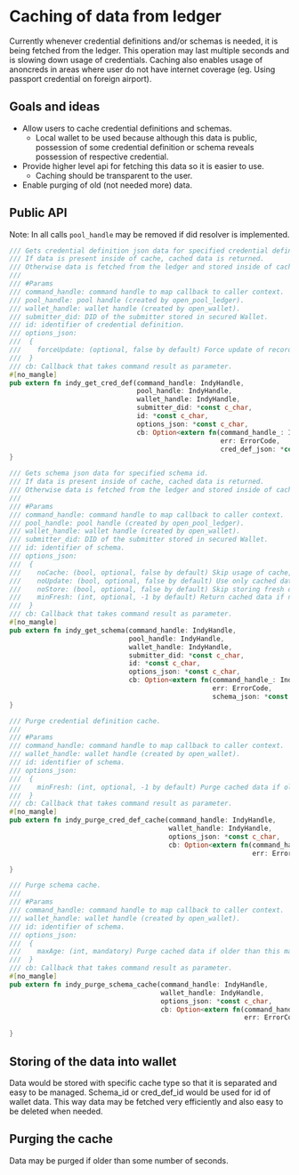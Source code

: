 # Caching of data from ledger

Currently whenever credential definitions and/or schemas is needed, it is being fetched from the ledger.
This operation may last multiple seconds and is slowing down usage of credentials.
Caching also enables usage of anoncreds in areas where user do not have internet coverage (eg. Using passport credential on foreign airport).

## Goals and ideas

* Allow users to cache credential definitions and schemas.
  * Local wallet to be used because although this data is public, possession of some credential definition or schema reveals possession of respective credential. 
* Provide higher level api for fetching this data so it is easier to use.
  * Caching should be transparent to the user.
* Enable purging of old (not needed more) data.
  
## Public API

Note: In all calls `pool_handle` may be removed if did resolver is implemented.

```Rust
/// Gets credential definition json data for specified credential definition id.
/// If data is present inside of cache, cached data is returned.
/// Otherwise data is fetched from the ledger and stored inside of cache for future use.
/// 
/// #Params
/// command_handle: command handle to map callback to caller context.
/// pool_handle: pool handle (created by open_pool_ledger).
/// wallet_handle: wallet handle (created by open_wallet).
/// submitter_did: DID of the submitter stored in secured Wallet.
/// id: identifier of credential definition.
/// options_json:
///  {
///    forceUpdate: (optional, false by default) Force update of record in cache from the ledger,
///  }
/// cb: Callback that takes command result as parameter.
#[no_mangle]
pub extern fn indy_get_cred_def(command_handle: IndyHandle,
                                pool_handle: IndyHandle,
                                wallet_handle: IndyHandle,
                                submitter_did: *const c_char,
                                id: *const c_char,
                                options_json: *const c_char,
                                cb: Option<extern fn(command_handle_: IndyHandle,
                                                     err: ErrorCode,
                                                     cred_def_json: *const c_char)>) -> ErrorCode {
}

/// Gets schema json data for specified schema id.
/// If data is present inside of cache, cached data is returned.
/// Otherwise data is fetched from the ledger and stored inside of cache for future use.
/// 
/// #Params
/// command_handle: command handle to map callback to caller context.
/// pool_handle: pool handle (created by open_pool_ledger).
/// wallet_handle: wallet handle (created by open_wallet).
/// submitter_did: DID of the submitter stored in secured Wallet.
/// id: identifier of schema.
/// options_json:
///  {
///    noCache: (bool, optional, false by default) Skip usage of cache,
///    noUpdate: (bool, optional, false by default) Use only cached data, do not try to update. 
///    noStore: (bool, optional, false by default) Skip storing fresh data if updated,
///    minFresh: (int, optional, -1 by default) Return cached data if not older than this many seconds. -1 means do not check age.
///  }
/// cb: Callback that takes command result as parameter.
#[no_mangle]
pub extern fn indy_get_schema(command_handle: IndyHandle,
                              pool_handle: IndyHandle,
                              wallet_handle: IndyHandle,
                              submitter_did: *const c_char,
                              id: *const c_char,
                              options_json: *const c_char,
                              cb: Option<extern fn(command_handle_: IndyHandle,
                                                   err: ErrorCode,
                                                   schema_json: *const c_char)>) -> ErrorCode {
}

/// Purge credential definition cache.
/// 
/// #Params
/// command_handle: command handle to map callback to caller context.
/// wallet_handle: wallet handle (created by open_wallet).
/// id: identifier of schema.
/// options_json:
///  {
///    minFresh: (int, optional, -1 by default) Purge cached data if older than this many seconds. -1 means purge all.
///  }
/// cb: Callback that takes command result as parameter.
#[no_mangle]
pub extern fn indy_purge_cred_def_cache(command_handle: IndyHandle,
                                        wallet_handle: IndyHandle,
                                        options_json: *const c_char,
                                        cb: Option<extern fn(command_handle_: IndyHandle,
                                                             err: ErrorCode)>) -> ErrorCode {

}

/// Purge schema cache.
/// 
/// #Params
/// command_handle: command handle to map callback to caller context.
/// wallet_handle: wallet handle (created by open_wallet).
/// id: identifier of schema.
/// options_json:
///  {
///    maxAge: (int, mandatory) Purge cached data if older than this many seconds. -1 means purge all.
///  }
/// cb: Callback that takes command result as parameter.
#[no_mangle]
pub extern fn indy_purge_schema_cache(command_handle: IndyHandle,
                                      wallet_handle: IndyHandle,
                                      options_json: *const c_char,
                                      cb: Option<extern fn(command_handle_: IndyHandle,
                                                           err: ErrorCode)>) -> ErrorCode {

}

```

## Storing of the data into wallet

Data would be stored with specific cache type so that it is separated and easy to be managed.
Schema_id or cred_def_id would be used for id of wallet data.
This way data may be fetched very efficiently and also easy to be deleted when needed.

## Purging the cache

Data may be purged if older than some number of seconds.
